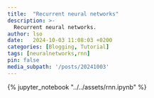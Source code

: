 ```yaml
---
title:  "Recurrent neural networks"
description: >-
  Recurrent neural networks.
author: lso
date:   2024-10-03 11:08:03 +0200
categories: [Blogging, Tutorial]
tags: [neuralnetworks,rnn]
pin: false
media_subpath: '/posts/20241003'
---
```


{% jupyter_notebook "../../assets/rnn.ipynb" %}
